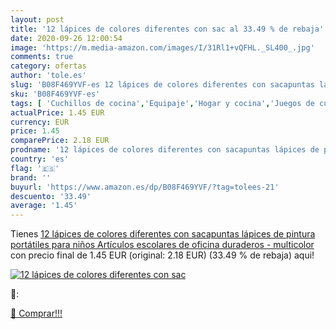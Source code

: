 ```yaml
---
layout: post
title: '12 lápices de colores diferentes con sac al 33.49 % de rebaja'
date: 2020-09-26 12:00:54
image: 'https://m.media-amazon.com/images/I/31Rl1+vQFHL._SL400_.jpg'
comments: true
category: ofertas
author: 'tole.es'
slug: 'B08F469YVF-es 12 lápices de colores diferentes con sacapuntas lápices de...'
sku: 'B08F469YVF-es'
tags: [ 'Cuchillos de cocina','Equipaje','Hogar y cocina','Juegos de cuchillos de cocina','Mochilas','Mochilas tipo casual','Utensilios de cocina','lápices', ]
actualPrice: 1.45 EUR
currency: EUR
price: 1.45
comparePrice: 2.18 EUR
prodname: '12 lápices de colores diferentes con sacapuntas lápices de pintura portátiles para niños Artículos escolares de oficina duraderos - multicolor'
country: 'es'
flag: '🇪🇸'
brand: ''
buyurl: 'https://www.amazon.es/dp/B08F469YVF/?tag=tolees-21'
descuento: '33.49'
average: '1.45'
---
```


Tienes [12 lápices de colores diferentes con sacapuntas lápices de pintura portátiles para niños Artículos escolares de oficina duraderos - multicolor](https://www.amazon.es/dp/B08F469YVF/?tag=tolees-21) con precio final de  1.45 EUR (original: 2.18 EUR) (33.49 %  de rebaja) aqui!

[![12 lápices de colores diferentes con sac](https://m.media-amazon.com/images/I/31Rl1+vQFHL._SL400_.jpg)](https://www.amazon.es/dp/B08F469YVF/?tag=tolees-21)

🔎:


[🛒 Comprar!!!](https://www.amazon.es/dp/B08F469YVF/?tag=tolees-21)
